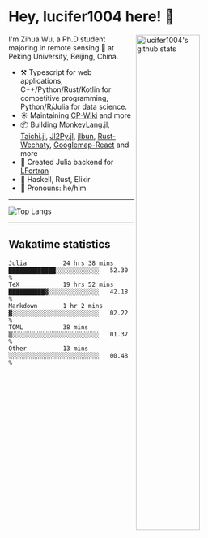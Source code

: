# Hey, lucifer1004 here! :wave:

<img width="50%" align="right" alt="lucifer1004's github stats" src="https://github-readme-stats.vercel.app/api?username=lucifer1004&show_icons=true">

I'm Zihua Wu, a Ph.D student majoring in remote sensing :satellite: at Peking University, Beijing, China.

- :hammer_and_pick: Typescript for web applications, C++/Python/Rust/Kotlin for competitive programming, Python/R/Julia for data science.
- :sunny: Maintaining [CP-Wiki](https://cp-wiki.vercel.app) and more 
- :package: Building [MonkeyLang.jl](https://github.com/lucifer1004/MonkeyLang.jl), [Taichi.jl](https://github.com/lucifer1004/Taichi.jl), [Jl2Py.jl](https://github.com/lucifer1004/Jl2Py.jl), [jlbun](https://github.com/lucifer1004/jlbun), [Rust-Wechaty](https://github.com/wechaty/rust-wechaty), [Googlemap-React](https://github.com/googlemap-react/googlemap-react) and more
- :sparkler: Created Julia backend for [LFortran](https://github.com/lfortran/lfortran)
- :seedling: Haskell, Rust, Elixir
- :man: Pronouns: he/him

---

![Top Langs](https://github-readme-stats.vercel.app/api/top-langs/?username=lucifer1004&layout=compact)

---

## Wakatime statistics

<!--START_SECTION:waka-->

```text
Julia          24 hrs 38 mins  █████████████░░░░░░░░░░░░   52.30 %
TeX            19 hrs 52 mins  ██████████▓░░░░░░░░░░░░░░   42.18 %
Markdown       1 hr 2 mins     ▓░░░░░░░░░░░░░░░░░░░░░░░░   02.22 %
TOML           38 mins         ▒░░░░░░░░░░░░░░░░░░░░░░░░   01.37 %
Other          13 mins         ░░░░░░░░░░░░░░░░░░░░░░░░░   00.48 %
```

<!--END_SECTION:waka-->
